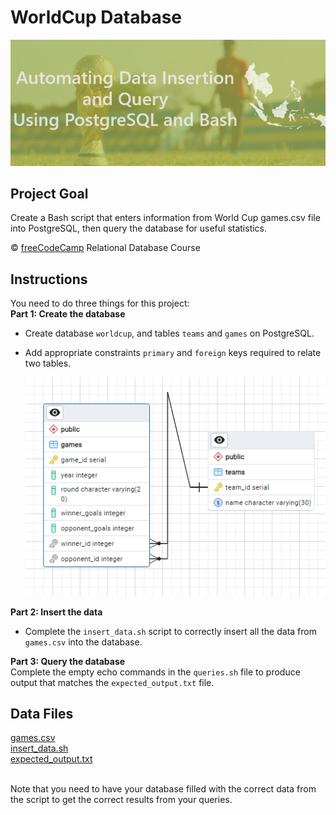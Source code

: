 # WorldCup Database

![](WorldCup.jpeg)

## Project Goal
Create a Bash script that enters information from World Cup games.csv file into PostgreSQL, then query the database for useful statistics.

:copyright: [freeCodeCamp](https://www.freecodecamp.org/learn/relational-database/) Relational Database Course

## Instructions
You need to do three things for this project: 
<br/>
**Part 1: Create the database** <br/>
- Create database `worldcup`, and tables `teams` and `games` on PostgreSQL.
- Add appropriate constraints `primary` and `foreign` keys required to relate two tables.
  
  ![Tables Diagram](ERD.png)

**Part 2: Insert the data** <br/>
- Complete the `insert_data.sh` script to correctly insert all the data from `games.csv` into the database.

**Part 3: Query the database** <br/>
Complete the empty echo commands in the `queries.sh` file to produce output that matches the `expected_output.txt` file.

## Data Files
[games.csv](games.csv) <br/>
[insert_data.sh](insert_data.sh) <br/>
[expected_output.txt](expected_output.txt) 
<br/>
<br/>

Note that you need to have your database filled with the correct data from the script to get the correct results from your queries.

<br/>
<br/>
